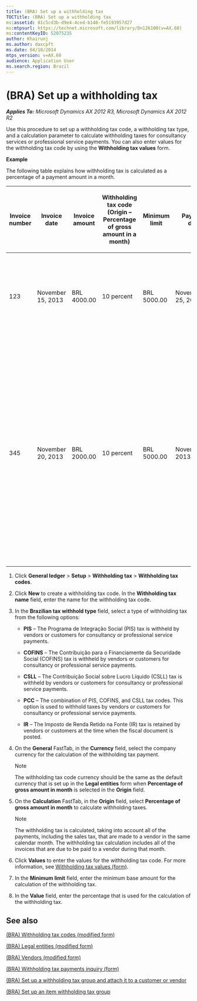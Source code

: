 ```yaml
---
title: (BRA) Set up a withholding tax
TOCTitle: (BRA) Set up a withholding tax
ms:assetid: 01c5cd3b-d9e4-4ced-b148-fe5193957d27
ms:mtpsurl: https://technet.microsoft.com/library/Dn126100(v=AX.60)
ms:contentKeyID: 52075235
author: Khairunj
ms.author: daxcpft
ms.date: 04/18/2014
mtps_version: v=AX.60
audience: Application User
ms.search.region: Brazil
---
```


# (BRA) Set up a withholding tax 


_**Applies To:** Microsoft Dynamics AX 2012 R3, Microsoft Dynamics AX 2012 R2_

Use this procedure to set up a withholding tax code, a withholding tax type, and a calculation parameter to calculate withholding taxes for consultancy services or professional service payments. You can also enter values for the withholding tax code by using the **Withholding tax values** form.

**Example**

The following table explains how withholding tax is calculated as a percentage of a payment amount in a month.

<table style="width:100%;">
<colgroup>
<col style="width: 14%" />
<col style="width: 14%" />
<col style="width: 14%" />
<col style="width: 14%" />
<col style="width: 14%" />
<col style="width: 14%" />
<col style="width: 14%" />
</colgroup>
<thead>
<tr class="header">
<th><p>Invoice number</p></th>
<th><p>Invoice date</p></th>
<th><p>Invoice amount</p></th>
<th><p>Withholding tax code (Origin – Percentage of gross amount in a month)</p></th>
<th><p>Minimum limit</p></th>
<th><p>Payment date</p></th>
<th><p>Payment journal amount</p></th>
</tr>
</thead>
<tbody>
<tr class="odd">
<td><p>123</p></td>
<td><p>November 15, 2013</p></td>
<td><p>BRL 4000.00</p></td>
<td><p>10 percent</p></td>
<td><p>BRL 5000.00</p></td>
<td><p>November 25, 2013</p></td>
<td><p>BRL 4000.00. Because the amount has not exceeded the minimum limit, no withholding tax is applicable to invoice 123.</p></td>
</tr>
<tr class="even">
<td><p>345</p></td>
<td><p>November 20, 2013</p></td>
<td><p>BRL 2000.00</p></td>
<td><p>10 percent</p></td>
<td><p>BRL 5000.00</p></td>
<td><p>November28, 2013</p></td>
<td><p>BRL 1400.00, which is the amount that remains after you deduct the withholding tax (BRL 2000 – BRL 600). BRL 600 is the net of withholding tax (6000*10%).</p>
<p>6000.00 is the sum of invoices 123 and 345, to which withholding taxes apply as a percentage of the payment amount in a month.</p></td>
</tr>
</tbody>
</table>


1.  Click **General ledger** \> **Setup** \> **Withholding tax** \> **Withholding tax codes**.

2.  Click **New** to create a withholding tax code. In the **Withholding tax name** field, enter the name for the withholding tax code.

3.  In the **Brazilian tax withhold type** field, select a type of withholding tax from the following options:
    
      - **PIS** – The Programa de Integração Social (PIS) tax is withheld by vendors or customers for consultancy or professional service payments.
    
      - **COFINS** – The Contribuição para o Financiamente da Securidade Social (COFINS) tax is withheld by vendors or customers for consultancy or professional service payments.
    
      - **CSLL** – The Contribuição Social sobre Lucro Líquido (CSLL) tax is withheld by vendors or customers for consultancy or professional service payments.
    
      - **PCC** – The combination of PIS, COFINS, and CSLL tax codes. This option is used to withhold taxes by vendors or customers for consultancy or professional service payments.
    
      - **IR** – The Imposto de Renda Retido na Fonte (IR) tax is retained by vendors or customers at the time when the fiscal document is posted.

4.  On the **General** FastTab, in the **Currency** field, select the company currency for the calculation of the withholding tax payment.
    

    > [!NOTE]
    > <P>The withholding tax code currency should be the same as the default currency that is set up in the <STRONG>Legal entities</STRONG> form when <STRONG>Percentage of gross amount in month</STRONG> is selected in the <STRONG>Origin</STRONG> field.</P>



5.  On the **Calculation** FastTab, in the **Origin** field, select **Percentage of gross amount in month** to calculate withholding taxes.
    

    > [!NOTE]
    > <P>The withholding tax is calculated, taking into account all of the payments, including the sales tax, that are made to a vendor in the same calendar month. The withholding tax calculation includes all of the invoices that are due to be paid to a vendor during that month.</P>



6.  Click **Values** to enter the values for the withholding tax code. For more information, see [Withholding tax values (form)](https://technet.microsoft.com/library/aa615586\(v=ax.60\)).

7.  In the **Minimum limit** field, enter the minimum base amount for the calculation of the withholding tax.

8.  In the **Value** field, enter the percentage that is used for the calculation of the withholding tax.

## See also

[(BRA) Withholding tax codes (modified form)](https://technet.microsoft.com/library/dn126109\(v=ax.60\))

[(BRA) Legal entities (modified form)](https://technet.microsoft.com/library/jj710585\(v=ax.60\))

[(BRA) Vendors (modified form)](https://technet.microsoft.com/library/jj933505\(v=ax.60\))

[(BRA) Withholding tax payments inquiry (form)](https://technet.microsoft.com/library/dn126102\(v=ax.60\))

[(BRA) Set up a withholding tax group and attach it to a customer or vendor](bra-set-up-a-withholding-tax-group-and-attach-it-to-a-customer-or-vendor.md)

[(BRA) Set up an item withholding tax group](bra-set-up-an-item-withholding-tax-group.md)

  


